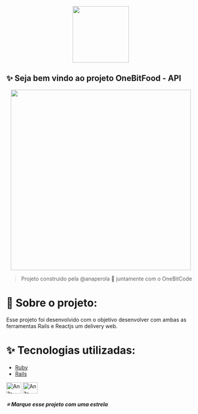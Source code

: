 <div align="center">
  <img height="150em" src="https://i2.wp.com/onebitcode.com/wp-content/uploads/2017/10/logo-redondo.png?ssl=1" />
</div>

## ✨ Seja bem vindo ao projeto OneBitFood - API

<div align="center">
  <img src="https://github.com/AnaPerola/project-onebitfood-front-reactjs/blob/main/public/FrontEnd-OnebitFood.gif" height="480em" />
</div>

> Projeto construido pela @anaperola 💖 juntamente com o OneBitCode

##

# 💬 Sobre o projeto:
Esse projeto foi desenvolvido com o objetivo desenvolver com ambas as ferramentas Rails e Reactjs um delivery web.

# ✨ Tecnologias utilizadas:

- [Ruby](https://www.ruby-lang.org/pt/)
- [Rails](https://rubyonrails.org/)

<div>
  <img align="center" alt="Ana-Ruby" height="30" width="40" src="https://cdn.jsdelivr.net/gh/devicons/devicon/icons/ruby/ruby-original.svg" />
  <img align="center" alt="Ana-Rails" height="30" width="40" src="https://cdn.jsdelivr.net/gh/devicons/devicon/icons/rails/rails-plain.svg" />
</div>

##### ⭐ Marque esse projeto com uma estrela
